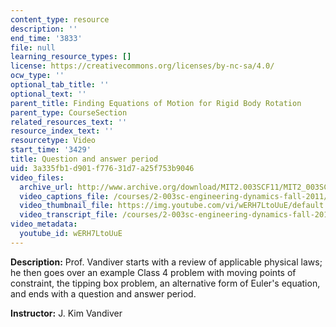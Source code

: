 ```yaml
---
content_type: resource
description: ''
end_time: '3833'
file: null
learning_resource_types: []
license: https://creativecommons.org/licenses/by-nc-sa/4.0/
ocw_type: ''
optional_tab_title: ''
optional_text: ''
parent_title: Finding Equations of Motion for Rigid Body Rotation
parent_type: CourseSection
related_resources_text: ''
resource_index_text: ''
resourcetype: Video
start_time: '3429'
title: Question and answer period
uid: 3a335fb1-d901-f776-31d7-a25f753b9046
video_files:
  archive_url: http://www.archive.org/download/MIT2.003SCF11/MIT2_003SCF11_lec13_300k.mp4
  video_captions_file: /courses/2-003sc-engineering-dynamics-fall-2011/80f31b694ff35e438a3ae9da1c49273d_wERH7LtoUuE.vtt
  video_thumbnail_file: https://img.youtube.com/vi/wERH7LtoUuE/default.jpg
  video_transcript_file: /courses/2-003sc-engineering-dynamics-fall-2011/ecd93bdde76afacfc209e73cb8d9481c_wERH7LtoUuE.pdf
video_metadata:
  youtube_id: wERH7LtoUuE
---
```


**Description:** Prof. Vandiver starts with a review of applicable physical laws; he then goes over an example Class 4 problem with moving points of constraint, the tipping box problem, an alternative form of Euler's equation, and ends with a question and answer period.

**Instructor:** J. Kim Vandiver

